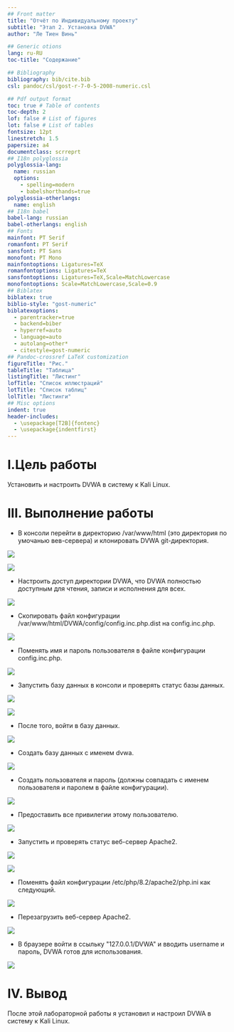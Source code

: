 ```yaml
---
## Front matter
title: "Отчёт по Индивидуальному проекту"
subtitle: "Этап 2. Установка DVWA"
author: "Ле Тиен Винь"

## Generic otions
lang: ru-RU
toc-title: "Содержание"

## Bibliography
bibliography: bib/cite.bib
csl: pandoc/csl/gost-r-7-0-5-2008-numeric.csl

## Pdf output format
toc: true # Table of contents
toc-depth: 2
lof: false # List of figures
lot: false # List of tables
fontsize: 12pt
linestretch: 1.5
papersize: a4
documentclass: scrreprt
## I18n polyglossia
polyglossia-lang:
  name: russian
  options:
	- spelling=modern
	- babelshorthands=true
polyglossia-otherlangs:
  name: english
## I18n babel
babel-lang: russian
babel-otherlangs: english
## Fonts
mainfont: PT Serif
romanfont: PT Serif
sansfont: PT Sans
monofont: PT Mono
mainfontoptions: Ligatures=TeX
romanfontoptions: Ligatures=TeX
sansfontoptions: Ligatures=TeX,Scale=MatchLowercase
monofontoptions: Scale=MatchLowercase,Scale=0.9
## Biblatex
biblatex: true
biblio-style: "gost-numeric"
biblatexoptions:
  - parentracker=true
  - backend=biber
  - hyperref=auto
  - language=auto
  - autolang=other*
  - citestyle=gost-numeric
## Pandoc-crossref LaTeX customization
figureTitle: "Рис."
tableTitle: "Таблица"
listingTitle: "Листинг"
lofTitle: "Список иллюстраций"
lotTitle: "Список таблиц"
lolTitle: "Листинги"
## Misc options
indent: true
header-includes:
  - \usepackage[T2B]{fontenc}
  - \usepackage{indentfirst}
---
```


# I.Цель работы

Установить и настроить DVWA в систему к Kali Linux.

# III. Выполнение работы

- В консоли перейти в директорию /var/www/html (это директория по умочанью вев-сервера) и клонировать DVWA git-директория.

![](https://drive.google.com/uc?id=1LAKQpRyz8yze3ePEwCKKZQ3vunuS4rTh)

![](https://drive.google.com/uc?id=11ISTDRhkU9Vwk5tFxt4EGsy0VW5iTkWI)

- Настроить доступ директории DVWA, что DVWA полностью доступным для чтения, записи и исполнения для всех.

![](https://drive.google.com/uc?id=1iIGQfTC42h5nMPcG5w8l2dfKW-fCDRll)

- Скопировать файл конфигурации /var/www/html/DVWA/config/config.inc.php.dist на config.inc.php.

![](https://drive.google.com/uc?id=1gFtECvh-sm3vXmqEBFZuRJD8GRXH-L5h)

- Поменять имя и пароль пользователя в файле конфигурации config.inc.php.

![](https://drive.google.com/uc?id=1xNg4-2YpNbZbSL1ftLyGi4EpHruTSxO-)

- Запустить базу данных в консоли и проверять статус базы данных.

![](https://drive.google.com/uc?id=12WLr_vBk73Upgf31RtTz-5QtQvzxfAAm)

![](https://drive.google.com/uc?id=1gol-leImKrWYodhITgvl1u263EDM4uK4)

- После того, войти в базу данных.

![](https://drive.google.com/uc?id=1_rtmKVoz-iAd5x6gDocmD62Cb7aXPXem)

- Создать базу данных с именем dvwa.

![](https://drive.google.com/uc?id=1jjdJitSPGBYzLdXAgIv9FIzqMrXvkwSf)

- Cоздать пользователя и пароль (должны совпадать с именем пользователя и паролем в файле конфигурации).

![](https://drive.google.com/uc?id=1EbbLCZMiXiB1AeFJujBDiwPf56ju_Kav)

- Предоставить все привилегии этому пользователю.

![](https://drive.google.com/uc?id=1wZXFVOGqDD41tJk2CPJ6wDskXWJs3m7j)

- Запустить и проверять статус веб-сервер Apache2.

![](https://drive.google.com/uc?id=1B4u09mi4Z4PItRBPOibxREbpYwtJaAil)

![](https://drive.google.com/uc?id=1TWhMEYbTyc_Mv0w0J_RlQ2J7kLIRDkEz)

- Поменять файл конфигурации /etc/php/8.2/apache2/php.ini как следующий.

![](https://drive.google.com/uc?id=1rxq2N6ljl8S1ZkAjM4ghU9Nsn4BFLnRB)

- Перезагрузить веб-сервер Apache2.

![](https://drive.google.com/uc?id=1l1n8zfYC-hBVMdAoqDH165hVJJJeTdBC)

- В браузере войти в ссыльку "127.0.0.1/DVWA" и вводить username и пароль, DVWA готов для использования.

![](https://drive.google.com/uc?id=16UDHLgZGHk3fVEWh1BHVG5RPqZWKYjF4)

# IV. Вывод

После этой лабораторной работы я установил и настроил DVWA в систему к Kali Linux.

